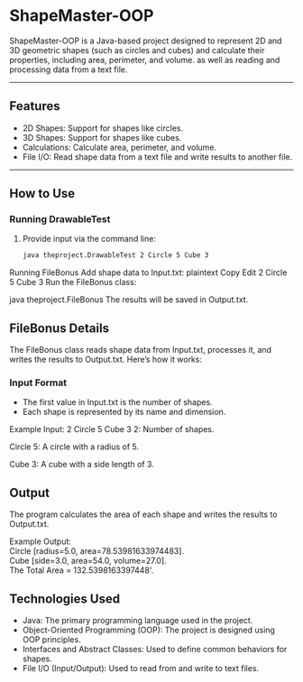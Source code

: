 # ShapeMaster-OOP

ShapeMaster-OOP is a Java-based project designed to represent 2D and 3D geometric shapes (such as circles and cubes) and calculate their properties, including area, perimeter, and volume. as well as reading and processing data from a text file.

---

## Features

- 2D Shapes: Support for shapes like circles.
- 3D Shapes: Support for shapes like cubes.
- Calculations: Calculate area, perimeter, and volume.
- File I/O: Read shape data from a text file and write results to another file.

---

## How to Use

### Running DrawableTest
1. Provide input via the command line:
   ```bash
   java theproject.DrawableTest 2 Circle 5 Cube 3
Running FileBonus
Add shape data to Input.txt:
plaintext
Copy
Edit
2 Circle 5 Cube 3
Run the FileBonus class:


java theproject.FileBonus
The results will be saved in Output.txt.


## FileBonus Details

The FileBonus class reads shape data from Input.txt, processes it, and writes the results to Output.txt. Here’s how it works:

### Input Format
- The first value in Input.txt is the number of shapes.
- Each shape is represented by its name and dimension.

Example Input:
2 Circle 5 Cube 3
2: Number of shapes.

Circle 5: A circle with a radius of 5.

Cube 3: A cube with a side length of 3.


## Output
The program calculates the area of each shape and writes the results to Output.txt.

Example Output:  
Circle [radius=5.0, area=78.53981633974483].  
Cube [side=3.0, area=54.0, volume=27.0].  
The Total Area = 132.5398163397448'.
## Technologies Used
- Java: The primary programming language used in the project.
- Object-Oriented Programming (OOP): The project is designed using OOP principles.
- Interfaces and Abstract Classes: Used to define common behaviors for shapes.
- File I/O (Input/Output): Used to read from and write to text files.
